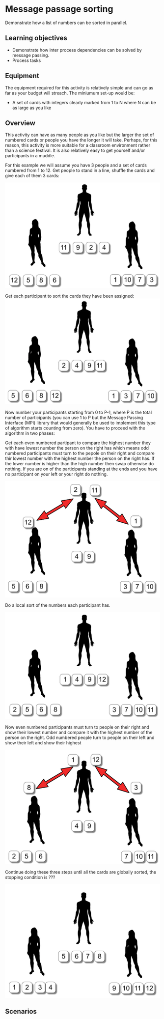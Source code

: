 # Message passage sorting

Demonstrate how a list of numbers can be sorted in parallel.

## Learning objectives

* Demonstrate how inter process dependencies can be solved by message passing.
* Process tasks


## Equipment

The equipment required for this activity is relatively simple
and can go as far as your budget will streach. The miniumum
set-up would be:

* A set of cards with integers clearly marked from 1 to N where N
  can be as large as you like

## Overview

This activity can have as many people as you like but the larger the
set of numbered cards or people you have the longer it will take.
Perhaps, for this reason, this activity is more suitable for a
classroom environment rather than a science festival. It is also
relatively easy to get yourself and/or participants in a muddle.

For this example we will assume you have 3 people and a set of cards
numbered from 1 to 12. Get people to stand in a line, shuffle the
cards and give each of them 3 cards:

![Starting configuration](imgs/MessagePassing1.png)

Get each participant to sort the cards they have been assigned:
![Local sort](imgs/MessagePassing2.png)

Now number your participants starting from 0 to P-1, where P is the
total number of participants (you can use 1 to P but the Message
Passing Interface (MPI) library that would generally be used to
implement this type of algorithm starts counting from zero). You have
to proceed with the algorithm in two phases:

Get each even numbered partipant to compare the highest number they
with have lowest number the person on the right has which means odd
numbered participants must turn to the pepole on their right and
compare thir lowest number with the highest number the person on the
right has. If the lower number is higher than the high number then
swap otherwise do nothing. If you are on of the participants standing
at the ends and you have no participant on your left or your right do
nothing.
	     
![Starting configuration](imgs/MessagePassing3.png)

Do a local sort of the numbers each participant has.
   
![Starting configuration](imgs/MessagePassing4.png)

Now even numbered participants must turn to people on their right and
show their lowest number and compare it with the highest number of the
person on the right. Odd numbered people turn to people on their left
and show their left and show their highest

![Starting configuration](imgs/MessagePassing5.png)

Continue doing these three steps until all the cards are globally
sorted, the stopping condition is ???

![Final configuration](imgs/MessagePassing6.png)

## Scenarios
